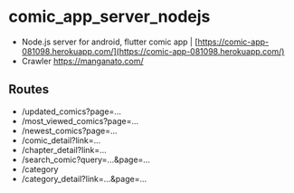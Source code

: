 # comic_app_server_nodejs
* Node.js server for android, flutter comic app | [https://comic-app-081098.herokuapp.com/](https://comic-app-081098.herokuapp.com/)
* Crawler https://manganato.com/
## Routes
* /updated_comics?page=...
* /most_viewed_comics?page=...
* /newest_comics?page=...
* /comic_detail?link=...
* /chapter_detail?link=...
* /search_comic?query=...&page=...
* /category
* /category_detail?link=...&page=...

